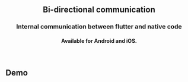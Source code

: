 <h2 align="center">
Bi-directional communication 
</h2>

<h3 align="center">
Internal communication between flutter and native code
</h3>

<h4 align="center">
Available for Android and iOS.
</h4>

<br>

## Demo

<!-- <h4 align="center">
Home Screen
</h4>

<p align="center">
   <img width=350 src="assets/homescreen1.png" />
   <img width=350 src="assets/homescreen2.png" />
</p> -->
